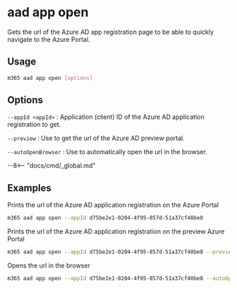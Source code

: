 # aad app open

Gets the url of the Azure AD app registration page to be able to quickly navigate to the Azure Portal. 

## Usage

```sh
m365 aad app open [options]
```

## Options

`--appId <appId>`
: Application (client) ID of the Azure AD application registration to get.

`--preview`
: Use to get the url of the Azure AD preview portal.

`--autoOpenBrowser`
: Use to automatically open the url in the browser.

--8<-- "docs/cmd/_global.md"

## Examples

Prints the url of the Azure AD application registration on the Azure Portal

```sh
m365 aad app open --appId d75be2e1-0204-4f95-857d-51a37cf40be8
```

Prints the url of the Azure AD application registration on the preview Azure Portal

```sh
m365 aad app open --appId d75be2e1-0204-4f95-857d-51a37cf40be8 --preview
```

Opens the url in the browser

```sh
m365 aad app open --appId d75be2e1-0204-4f95-857d-51a37cf40be8 --autoOpenBrowser
```

